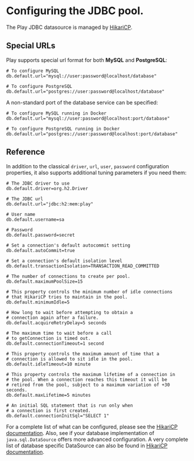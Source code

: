 <!--- Copyright (C) 2009-2015 Typesafe Inc. <http://www.typesafe.com> -->
# Configuring the JDBC pool.

The Play JDBC datasource is managed by [HikariCP](http://brettwooldridge.github.io/HikariCP/). 

## Special URLs

Play supports special url format for both **MySQL** and **PostgreSQL**:

```
# To configure MySQL
db.default.url="mysql://user:password@localhost/database"

# To configure PostgreSQL
db.default.url="postgres://user:password@localhost/database"
```

A non-standard port of the database service can be specified:

```
# To configure MySQL running in Docker
db.default.url="mysql://user:password@localhost:port/database"

# To configure PostgreSQL running in Docker
db.default.url="postgres://user:password@localhost:port/database"
```


## Reference

In addition to the classical `driver`, `url`, `user`, `password` configuration properties, it also supports additional tuning parameters if you need them:

```properties
# The JDBC driver to use
db.default.driver=org.h2.Driver

# The JDBC url
db.default.url="jdbc:h2:mem:play"

# User name
db.default.username=sa

# Password
db.default.password=secret

# Set a connection's default autocommit setting
db.default.autoCommit=true

# Set a connection's default isolation level
db.default.transactionIsolation=TRANSACTION_READ_COMMITTED

# The number of connections to create per pool.
db.default.maximumPoolSize=15

# This property controls the minimum number of idle connections 
# that HikariCP tries to maintain in the pool.
db.default.minimumIdle=5

# How long to wait before attempting to obtain a 
# connection again after a failure.
db.default.acquireRetryDelay=5 seconds

# The maximum time to wait before a call 
# to getConnection is timed out.
db.default.connectionTimeout=1 second

# This property controls the maximum amount of time that a 
# connection is allowed to sit idle in the pool.
db.default.idleTimeout=10 minute

# This property controls the maximum lifetime of a connection in 
# the pool. When a connection reaches this timeout it will be 
# retired from the pool, subject to a maximum variation of +30 seconds.
db.default.maxLifetime=5 minutes

# An initial SQL statement that is run only when 
# a connection is first created.
db.default.connectionInitSql="SELECT 1"
```

For a complete list of what can be configured, please see the [HikariCP documentation](https://github.com/brettwooldridge/HikariCP#configuration-knobs-baby). Also, see if your database implementation of `java.sql.DataSource` offers more advanced configuration. A very complete list of database specific DataSource can also be found in [HikariCP documentation](https://github.com/brettwooldridge/HikariCP#popular-datasource-class-names).